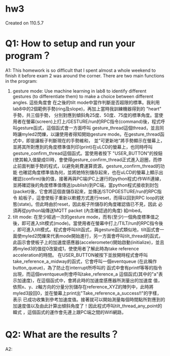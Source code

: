 # hw3
Created on 110.5.7

# Q1: How to setup and run your program？
A1: 
This homework is so difficult that I spent almost a whole weekend to finish it before exam 2 was around the corner. There are two main functions in the program: 
1. gesture mode: Use machine learning in lab8 to identify different gestures (to differentiate them) to make a choice between different angles. 這些角度會
在之後的tilt mode中當作判斷是否超限的標準。我利用lab8中的2個範例手勢(ring及slope)，再加上當時我訓練機器得到的 "heart" 手勢，共三個手勢，
分別對應到傾斜角25度、50度、75度的標準角度。當使用者在螢幕(screen)上打上/GESTURE/run的RPC指令(command)後，程式呼叫gesture函式，這個函式會一方面呼叫
gesture_thread這個thread，並且同時讓myled2閃爍，以讓使用者得知開始gesture mode。在gesture_thread函式中，即是讓板子判斷現在的手勢維和，
並"可更新地"將手勢顯示在螢幕上，並將其所對應到的角度標準值列印(print)在uLCD的螢幕上，也同時呼叫gesture_confirm_thread這個函式。當使用者按下
"USER_BUTTON"的按鈕(使其輸入值變成0)時，會使得gesture_confirm_thread正式進入迴圈，而停止前面判斷手勢的程式，以避免耗費運算資源。gesture_confirm_thread的功能
也確認角度標準值為何，並將她特別儲存起來，也在uLCD的螢幕上顯示出確認(confirm)後的值，接著再與PC端(PC上運行的python程式)作Wifi連線，
並將確認後的角度標準值傳送(publish)到PC端，當python程式接收到封包(packet)後，它會將這個直儲存起來，並傳送/STOPGESTURE/run的RPC指令
給板子，這會使板子重新以軟體方式進行reset，而得以回到RPC loop的狀態(state)。但此時由於reset，因此板子所儲存的角度確認值已不見，因此
必須再從python端傳送MQTT packet (內含確認過的角度) 給mbed。 
2. tilt mode: 在至少經過一次的gesture mode，而有(至少)一個角度標準值之後，即可進入tilt模式(mode)。當使用者在螢幕中打上/TILT/run的RPC指令後
，即可進入tilt模式。程式會呼叫tilt函式，與gesture函式類似地，tilt函式會一面使myled2閃爍來代表mode開始進行，另一方面會呼叫tilt_thread的函式，
此函示會使板子上的加速度感應器(accelerometer)開始啟動(initialize)，並且將myled3的值從0改變成1，使使用者了解此時為take reference acceleration的時間。
在USER_BUTTON被按下並放開時程式會呼叫take_reference_a_midway的函式，它會呼叫一個eventqueue (在此稱作button_queue)，為了防止在interrupt所呼叫的
函式中會有printf等等的指令出現，而這個eventqueue則會呼叫take_reference_a 這個函式(其中的"a"表示加速度)，在這個函式中，會將此時的加速度感應器所測量出的加速度
值，依照x、y、z軸方向的分量分別儲存在reference_XYZ的陣列中，此時將myled3設回0，並在螢幕上print出"Take_reference_a_success!!"的字樣，表示
已成功收集到參考加速度值。接著就可以開始測量每個時間點所對應到的加速度值以及由此計算出傾斜角度了！因此程式呼叫tilt_thread_any_point的韓式
，這個函式的運作會先連上跟PC端之間的Wifi網路，

# Q2: What are the results？
A2:
